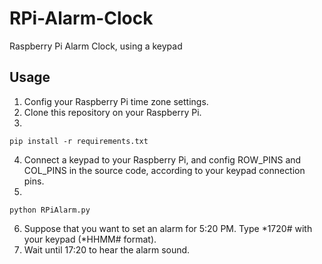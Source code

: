 # RPi-Alarm-Clock
Raspberry Pi Alarm Clock, using a keypad

## Usage
1. Config your Raspberry Pi time zone settings.
2. Clone this repository on your Raspberry Pi.
3.
```
pip install -r requirements.txt
```
4. Connect a keypad to your Raspberry Pi, and config ROW_PINS and COL_PINS in the source code, according to your keypad connection pins.
5.
```
python RPiAlarm.py
```
6. Suppose that you want to set an alarm for 5:20 PM. Type *1720# with your keypad (*HHMM# format).
7. Wait until 17:20 to hear the alarm sound.
